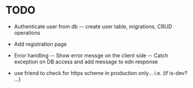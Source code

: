 # TODO

- Authenticate user from db
-- create user table, migrations, CRUD operations

- Add registration page

- Error handling
-- Show error messge on the client side
-- Catch exception on DB access and add message to edn response

- use friend to check for https scheme in production only... i.e. (if is-dev? ...)
